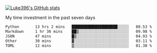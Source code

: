 [![Luke396's GitHub stats](https://github-readme-stats.vercel.app/api?username=luke396&show_icons=true&theme=synthwave&hide=stars)](https://github.com/anuraghazra/github-readme-stats)

My time investment in the past seven days

<!--START_SECTION:waka-->

```txt
Python       13 hrs 2 mins   ████████████████████░░░░░   80.53 %
Markdown     1 hr 36 mins    ██▒░░░░░░░░░░░░░░░░░░░░░░   09.98 %
JSON         47 mins         █▒░░░░░░░░░░░░░░░░░░░░░░░   04.93 %
Other        30 mins         ▓░░░░░░░░░░░░░░░░░░░░░░░░   03.11 %
TOML         12 mins         ▒░░░░░░░░░░░░░░░░░░░░░░░░   01.30 %
```

<!--END_SECTION:waka-->

<!--
**luke396/luke396** is a ✨ _special_ ✨ repository because its `README.md` (this file) appears on your GitHub profile.

Here are some ideas to get you started:

- 🔭 I’m currently working on ...
- 🌱 I’m currently learning ...
- 👯 I’m looking to collaborate on ...
- 🤔 I’m looking for help with ...
- 💬 Ask me about ...
- 📫 How to reach me: ...
- 😄 Pronouns: ...
- ⚡ Fun fact: ...
-->


